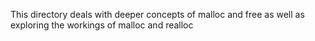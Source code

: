 This directory deals with deeper concepts of malloc and free as well as exploring the workings of malloc and realloc
